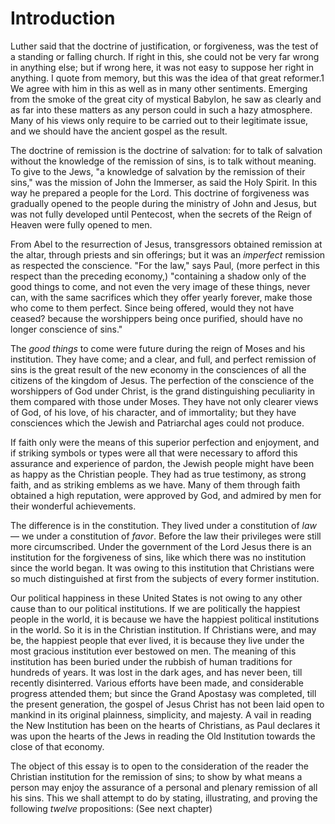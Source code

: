 # Introduction

Luther said that the doctrine of justification, or forgiveness, was the test of a standing or falling church. If right in this, she could not be very far wrong in anything else; but if wrong here, it was not easy to suppose her right in anything. I quote from memory, but this was the idea of that great reformer.1 We agree with him in this as well as in many other sentiments. Emerging from the smoke of the great city of mystical Babylon, he saw as clearly and as far into these matters as any person could in such a hazy atmosphere. Many of his views only require to be carried out to their legitimate issue, and we should have the ancient gospel as the result.

The doctrine of remission is the doctrine of salvation: for to talk of salvation without the knowledge of the remission of sins, is to talk without meaning. To give to the Jews, "a knowledge of salvation by the remission of their sins," was the mission of John the Immerser, as said the Holy Spirit. In this way he prepared a people for the Lord. This doctrine of forgiveness was gradually opened to the people during the ministry of John and Jesus, but was not fully developed until Pentecost, when the secrets of the Reign of Heaven were fully opened to men.

From Abel to the resurrection of Jesus, transgressors obtained remission at the altar, through priests and sin offerings; but it was an *imperfect* remission as respected the conscience. "For the law," says Paul, (more perfect in this respect than the preceding economy,) "containing a shadow only of the good things to come, and not even the very image of these things, never can, with the same sacrifices which they offer yearly forever, make those who come to them perfect. Since being offered, would they not have ceased? because the worshippers being once purified, should have no longer conscience of sins."

The *good things* to come were future during the reign of Moses and his institution. They have come; and a clear, and full, and perfect remission of sins is the great result of the new economy in the consciences of all the citizens of the kingdom of Jesus. The perfection of the conscience of the worshippers of God under Christ, is the grand distinguishing peculiarity in them compared with those under Moses. They have not only clearer views of God, of his love, of his character, and of immortality; but they have consciences which the Jewish and Patriarchal ages could not produce.

If faith only were the means of this superior perfection and enjoyment, and if striking symbols or types were all that were necessary to afford this assurance and experience of pardon, the Jewish people might have been as happy as the Christian people. They had as true testimony, as strong faith, and as striking emblems as we have. Many of them through faith obtained a high reputation, were approved by God, and admired by men for their wonderful achievements.

The difference is in the constitution. They lived under a constitution of *law* — we under a constitution of *favor*. Before the law their privileges were still more circumscribed. Under the government of the Lord Jesus there is an institution for the forgiveness of sins, like which there was no institution since the world began. It was owing to this institution that Christians were so much distinguished at first from the subjects of every former institution.

Our political happiness in these United States is not owing to any other cause than to our political institutions. If we are politically the happiest people in the world, it is because we have the happiest political institutions in the world. So it is in the Christian institution. If Christians were, and may be, the happiest people that ever lived, it is because they live under the most gracious institution ever bestowed on men. The meaning of this institution has been buried under the rubbish of human traditions for hundreds of years. It was lost in the dark ages, and has never been, till recently disinterred. Various efforts have been made, and considerable progress attended them; but since the Grand Apostasy was completed, till the present generation, the gospel of Jesus Christ has not been laid open to mankind in its original plainness, simplicity, and majesty. A vail in reading the New Institution has been on the hearts of Christians, as Paul declares it was upon the hearts of the Jews in reading the Old Institution towards the close of that economy.

The object of this essay is to open to the consideration of the reader the Christian institution for the remission of sins; to show by what means a person may enjoy the assurance of a personal and plenary remission of all his sins. This we shall attempt to do by stating, illustrating, and proving the following *twelve* propositions: (See next chapter)

